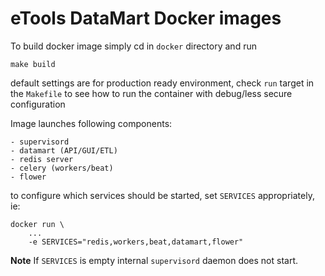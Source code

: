 eTools DataMart Docker images
=============================

To build docker image simply cd in `docker` directory and run 

    make build
    
default settings are for production ready environment, check `run` target in 
the `Makefile` to see how to run the container with debug/less secure configuration

Image launches following components:

    - supervisord
    - datamart (API/GUI/ETL)   
    - redis server
    - celery (workers/beat)
    - flower

to configure which services should be started, set `SERVICES` appropriately, ie:


    docker run \
        ...
        -e SERVICES="redis,workers,beat,datamart,flower"
        
**Note** If `SERVICES` is empty internal `supervisord` daemon does not start. 
